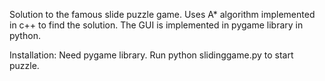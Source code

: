 Solution to the famous slide puzzle game.
Uses A* algorithm implemented in c++ to find the solution.
The GUI is implemented in pygame library in python.


Installation:
Need pygame library. Run python slidinggame.py to start puzzle.
